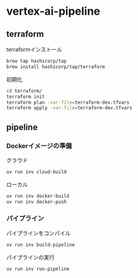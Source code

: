 # vertex-ai-pipeline

## terraform
terraformインストール
```bash
brew tap hashicorp/tap
brew install hashicorp/tap/terraform
```

初期化
```bash
cd terraform/
terraform init
terraform plan -var-file=terraform-dev.tfvars
terraform apply -var-file=terraform-dev.tfvars
```


## pipeline
### Dockerイメージの準備
クラウド
```bash
uv run inv cloud-build
```
ローカル
```bash
uv run inv docker-build
uv run inv docker-push
```

### パイプライン
パイプラインをコンパイル
```bash
uv run inv build-pipeline
```

パイプラインの実行
```bash
uv run inv run-pipeline
```
